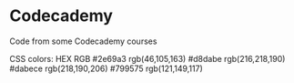 # Codecademy
Code from some Codecademy courses

CSS colors:
HEX 	    RGB
\#2e69a3 	rgb(46,105,163)
\#d8dabe 	rgb(216,218,190)
\#dabece 	rgb(218,190,206)
\#799575 	rgb(121,149,117)
